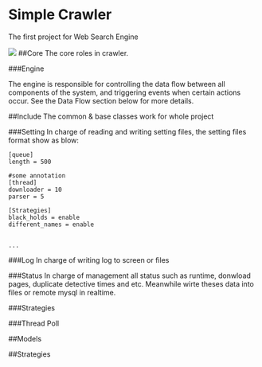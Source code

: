 # Simple Crawler
The first project for Web Search Engine

<img src="https://raw.github.com/derrick0714/web_search_engin/master/crawling/docs/crawler_architecture.png" />
##Core
The core roles in crawler.

###Engine

The engine is responsible for controlling the data flow between all components of the system, and triggering events when certain actions occur. See the Data Flow section below for more details.

##Include
The common & base classes work for whole project

###Setting
In charge of reading and writing setting files, the setting files format show as blow:
```
[queue]
length = 500

#some annotation
[thread]
downloader = 10
parser = 5

[Strategies]
black_holds = enable
different_names = enable


...
```

###Log
In charge of writing log to screen or files

###Status
In charge of management all status such as runtime, donwload pages, duplicate detective times and etc. Meanwhile wirte theses data into files or remote mysql in realtime.

###Strategies

###Thread Poll


##Models

##Strategies
